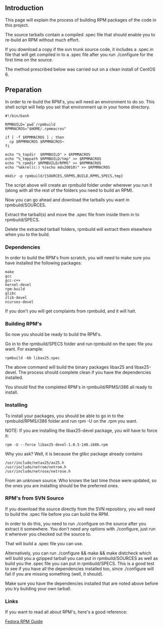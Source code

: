 ## Introduction ##

This page will explain the process of building RPM packages of the code in this project.

The source tarballs contain a compiled .spec file that should enable you to re-build an RPM without much effort.

If you download a copy if the svn trunk source code, it includes a .spec.in file that will get compiled in to a .spec file after you run ./configure for the first time on the source.

The method prescribed below was carried out on a clean install of CentOS 6.


## Preparation ##

In order to re-build the RPM's, you will need an environment to do so. This shell script will help you set that environment up in your home directory.

```
#!/bin/bash

RPMBUILD=`pwd`/rpmbuild
RPMMACROS="$HOME/.rpmmacros"

if [ -f $RPMMACROS ] ; then
  cp $RPMMACROS $RPMMACROS~
fi

echo "%_topdir  $RPMBUILD" > $RPMMACROS
echo "%_tmppath $RPMBUILD/tmp" >> $RPMMACROS
echo "%_rpmdir $RPMBUILD/RPMS" >> $RPMMACROS
echo "%mkrel(c:) %(echo mdv20010)" >> $RPMMACROS

mkdir -p rpmbuild/{SOURCES,SRPMS,BUILD,RPMS,SPECS,tmp}
```

The script above will create an rpmbuild folder under wherever you run it (along with all the rest of the folders you need to build an RPM).

Now you can go ahead and download the tarballs you want in rpmbuild/SOURCES.

Extract the tarball(s) and move the .spec file from inside them in to rpmbuild/SPECS.

Delete the extracted tarball folders, rpmbuild will extract them elsewhere when you to the build.


### Dependencies ###

In order to build the RPM's from scratch, you will need to make sure you have installed the following packages:

```
make
gcc 
gcc-c++ 
kernel-devel
rpm-build
glibc
zlib-devel
ncurses-devel
```

If you don't you will get complaints from rpmbuild, and it will halt.


### Building RPM's ###

So now you should be ready to build the RPM's.

Go in to the rpmbuild/SPECS folder and run rpmbuild on the spec file you want. For example:

```
rpmbuild -bb libax25.spec
```

The above command will build the binary packages libax25 and libax25-devel. The process should complete clean if you have the dependencies installed.

You should find the completed RPM's in rpmbuild/RPMS/i386 all ready to install.


### Installing ###

To install your packages, you should be able to go in to the rpmbuild/RPMS/i386 folder and run rpm -U on the .rpm you want.

NOTE: If you are installing the libax25-devel package, you will have to force it:

```
rpm -U --force libax25-devel-1.0.5-140.i686.rpm
```

Why you ask? Well, it is because the glibc package already contains

```
/usr/include/netax25/ax25.h
/usr/include/netrom/netrom.h
/usr/include/netrose/netrose.h
```

From an unknown source. Who knows the last time those were updated, so the ones you are installing should be the preferred ones.


### RPM's from SVN Source ###

If you download the source directly from the SVN repository, you will need to build the .spec file before you can build the RPM.

In order to do this, you need to run ./configure on the source after you extract it somewhere. You don't need any options with ./configure, just run it wherever you checked out the source to.

That will build a .spec file you can use.

Alternatively, you can run ./configure && make && make distcheck which will build you a gzipped tarball you can put in rpmbuild/SOURCES as well as build you the .spec file you can put in rpmbuild/SPECS. This is a good test to see if you have all the dependencies installed too, since ./configure will fail if you are missing something (well, it should).

Make sure you have the dependencies installed that are noted above before you try building your own tarball.

### Links ###

If you want to read all about RPM's, here's a good reference:

[Fedora RPM Guide](http://docs.fedoraproject.org/en-US/Fedora_Draft_Documentation/0.1/html/RPM_Guide/)